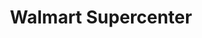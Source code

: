 ---
title: "Walmart Supercenter"
url: /madison/walmart-supercenter-us-highway-72-west/
shop: supermarket
---